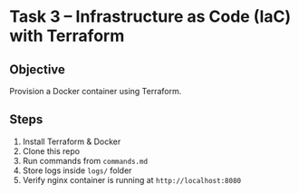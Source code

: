 
# Task 3 – Infrastructure as Code (IaC) with Terraform

## Objective
Provision a Docker container using Terraform.

## Steps
1. Install Terraform & Docker
2. Clone this repo
3. Run commands from `commands.md`
4. Store logs inside `logs/` folder
5. Verify nginx container is running at `http://localhost:8080`
